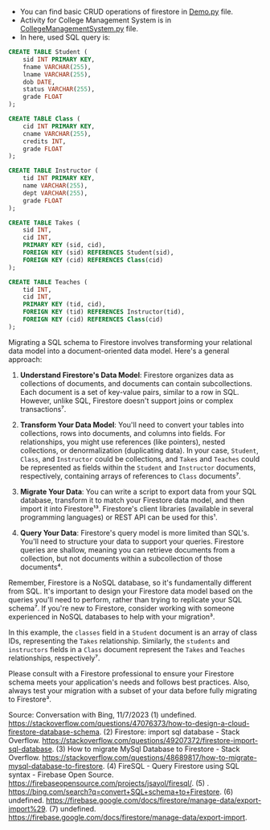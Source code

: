 - You can find basic CRUD operations of firestore in [Demo.py](./Demo.py) file.
- Activity for College Management System is in [CollegeManagementSystem.py](./CollegeManagementSystem.py) file.
- In here, used SQL query is:
```sql
CREATE TABLE Student (
    sid INT PRIMARY KEY,
    fname VARCHAR(255),
    lname VARCHAR(255),
    dob DATE,
    status VARCHAR(255),
    grade FLOAT
);

CREATE TABLE Class (
    cid INT PRIMARY KEY,
    cname VARCHAR(255),
    credits INT,
    grade FLOAT
);

CREATE TABLE Instructor (
    tid INT PRIMARY KEY,
    name VARCHAR(255),
    dept VARCHAR(255),
    grade FLOAT
);

CREATE TABLE Takes (
    sid INT,
    cid INT,
    PRIMARY KEY (sid, cid),
    FOREIGN KEY (sid) REFERENCES Student(sid),
    FOREIGN KEY (cid) REFERENCES Class(cid)
);

CREATE TABLE Teaches (
    tid INT,
    cid INT,
    PRIMARY KEY (tid, cid),
    FOREIGN KEY (tid) REFERENCES Instructor(tid),
    FOREIGN KEY (cid) REFERENCES Class(cid)
);
```
Migrating a SQL schema to Firestore involves transforming your relational data model into a document-oriented data model. Here's a general approach:

1. **Understand Firestore's Data Model**: Firestore organizes data as collections of documents, and documents can contain subcollections. Each document is a set of key-value pairs, similar to a row in SQL. However, unlike SQL, Firestore doesn't support joins or complex transactions⁷.

2. **Transform Your Data Model**: You'll need to convert your tables into collections, rows into documents, and columns into fields. For relationships, you might use references (like pointers), nested collections, or denormalization (duplicating data). In your case, `Student`, `Class`, and `Instructor` could be collections, and `Takes` and `Teaches` could be represented as fields within the `Student` and `Instructor` documents, respectively, containing arrays of references to `Class` documents⁷.

3. **Migrate Your Data**: You can write a script to export data from your SQL database, transform it to match your Firestore data model, and then import it into Firestore¹³. Firestore's client libraries (available in several programming languages) or REST API can be used for this¹.

4. **Query Your Data**: Firestore's query model is more limited than SQL's. You'll need to structure your data to support your queries. Firestore queries are shallow, meaning you can retrieve documents from a collection, but not documents within a subcollection of those documents⁴.

Remember, Firestore is a NoSQL database, so it's fundamentally different from SQL. It's important to design your Firestore data model based on the queries you'll need to perform, rather than trying to replicate your SQL schema⁷. If you're new to Firestore, consider working with someone experienced in NoSQL databases to help with your migration³.

In this example, the `classes` field in a `Student` document is an array of class IDs, representing the `Takes` relationship. Similarly, the `students` and `instructors` fields in a `Class` document represent the `Takes` and `Teaches` relationships, respectively⁷.

Please consult with a Firestore professional to ensure your Firestore schema meets your application's needs and follows best practices. Also, always test your migration with a subset of your data before fully migrating to Firestore³.

Source: Conversation with Bing, 11/7/2023
(1) undefined. https://stackoverflow.com/questions/47076373/how-to-design-a-cloud-firestore-database-schema.
(2) Firestore: import sql database - Stack Overflow. https://stackoverflow.com/questions/49207372/firestore-import-sql-database.
(3) How to migrate MySql Database to Firestore - Stack Overflow. https://stackoverflow.com/questions/48689817/how-to-migrate-mysql-database-to-firestore.
(4) FireSQL - Query Firestore using SQL syntax - Firebase Open Source. https://firebaseopensource.com/projects/jsayol/firesql/.
(5) . https://bing.com/search?q=convert+SQL+schema+to+Firestore.
(6) undefined. https://firebase.google.com/docs/firestore/manage-data/export-import%29.
(7) undefined. https://firebase.google.com/docs/firestore/manage-data/export-import.